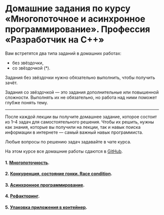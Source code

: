 # Домашние задания по курсу «Многопоточное и асинхронное программирование». Профессия «Разработчик на С++»Вам встретятся два типа заданий в домашних работах:- без звёздочки,- со звёздочкой (*).Задания без звёздочки нужно обязательно выполнить, чтобы получить зачёт.Задания со звёздочкой — это задания дополнительные или повышенной сложности. Выполнять их не обязательно, но работа над ними поможет глубже понять тему.-----После каждой лекции вы получите домашнее задание, которое состоит из 1–4 задач для самостоятельного решения. Чтобы их решить, нужны как знания, которые вы получили на лекции, так и навык поиска информации в интернете — самый важный навык программиста.Любые вопросы по решению задач задавайте в чате курса.На этом курсе все домашние работы сдаются в [GitHub](https://github.com/).#### 1. [Многопоточность](01).#### 2. [Конкуренция, состояние гонки. Race condition](02).#### 3. [Асинхронное программирование](03).#### 4. [Рефакторинг](04).#### 5. [Упаковка приложения в контейнер](05).